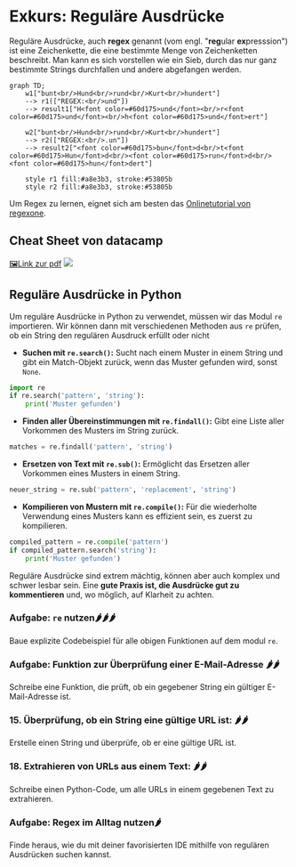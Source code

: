 # Exkurs: Reguläre Ausdrücke

Reguläre Ausdrücke, auch **regex** genannt (vom engl. "**reg**ular **ex**presssion") ist eine Zeichenkette,
die eine bestimmte Menge von Zeichenketten beschreibt. Man kann es sich vorstellen wie ein Sieb, durch das nur
ganz bestimmte Strings durchfallen und andere abgefangen werden.

```mermaid
graph TD;
    w1["bunt<br/>Hund<br/>rund<br/>Kurt<br/>hundert"]
    --> r1(["REGEX:<br/>und"])
    --> result1["H<font color=#60d175>und</font><br/>r<font color=#60d175>und</font><br/>h<font color=#60d175>und</font>ert"]
    
    w2["bunt<br/>Hund<br/>rund<br/>Kurt<br/>hundert"]
    --> r2(["REGEX:<br/>.un"])
    --> result2["<font color=#60d175>bun</font>d<br/>t<font color=#60d175>Hun</font>d<br/><font color=#60d175>run</font>d<br/><font color=#60d175>hun</font>dert"]

    style r1 fill:#a8e3b3, stroke:#53805b
    style r2 fill:#a8e3b3, stroke:#53805b
```
Um Regex zu lernen, eignet sich am besten das [Onlinetutorial von regexone](https://regexone.com/lesson/introduction_abcs).

## Cheat Sheet von datacamp
[🖼Link zur pdf](https://www.datacamp.com/cheat-sheet/regular-expresso)
![](https://images.datacamp.com/image/upload/v1665049689/Regular_Expressions_Cheat_Sheet_b95aae6488.png)

## Reguläre Ausdrücke in Python

Um reguläre Ausdrücke in Python zu verwendet, müssen wir das Modul `re` importieren. Wir können dann mit verschiedenen
Methoden aus `re` prüfen, ob ein String den regulären Ausdruck erfüllt oder nicht

- **Suchen mit `re.search()`:** Sucht nach einem Muster in einem String und gibt ein Match-Objekt zurück, wenn das Muster gefunden wird, sonst `None`.

```python
import re
if re.search('pattern', 'string'):
    print('Muster gefunden')
```

- **Finden aller Übereinstimmungen mit `re.findall()`:** Gibt eine Liste aller Vorkommen des Musters im String zurück.

```python
matches = re.findall('pattern', 'string')
```

- **Ersetzen von Text mit `re.sub()`:** Ermöglicht das Ersetzen aller Vorkommen eines Musters in einem String.

```python
neuer_string = re.sub('pattern', 'replacement', 'string')
```

- **Kompilieren von Mustern mit `re.compile()`:** Für die wiederholte Verwendung eines Musters kann es effizient sein, es zuerst zu kompilieren.

```python
compiled_pattern = re.compile('pattern')
if compiled_pattern.search('string'):
    print('Muster gefunden')
```

Reguläre Ausdrücke sind extrem mächtig, können aber auch komplex und schwer lesbar sein. 
Eine **gute Praxis ist, die Ausdrücke gut zu kommentieren** und, wo möglich, auf Klarheit zu achten.

### Aufgabe: `re` nutzen🌶🌶🌶
Baue explizite Codebeispiel für alle obigen Funktionen auf dem modul `re`.

### Aufgabe: Funktion zur Überprüfung einer E-Mail-Adresse 🌶️🌶️
Schreibe eine Funktion, die prüft, ob ein gegebener String ein gültiger E-Mail-Adresse ist.

### 15. Überprüfung, ob ein String eine gültige URL ist: 🌶️️🌶️️
Erstelle einen String und überprüfe, ob er eine gültige URL ist.

### 18. Extrahieren von URLs aus einem Text: 🌶️️🌶️️
Schreibe einen Python-Code, um alle URLs in einem gegebenen Text zu extrahieren.

### Aufgabe: Regex im Alltag nutzen🌶
Finde heraus, wie du mit deiner favorisierten IDE mithilfe von regulären Ausdrücken suchen kannst.


